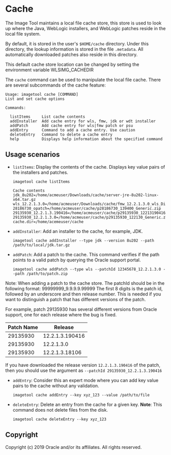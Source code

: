# Cache

The Image Tool maintains a local file cache store, this store is used to look up where the Java,
WebLogic installers, and WebLogic patches reside in the local file system.
                                                                         
By default, it is stored in the user's ```$HOME/cache``` directory.  Under this directory, the lookup information is
stored in the file ```.metadata```.  All automatically downloaded patches also reside in this directory.  
                                                                         
This default cache store location can be changed by setting the environment variable WLSIMG_CACHEDIR

The `cache` command can be used to manipulate the local file cache. There are several subcommands of the cache feature:

```
Usage: imagetool cache [COMMAND]
List and set cache options

Commands:

  listItems     List cache contents
  addInstaller  Add cache entry for wls, fmw, jdk or wdt installer
  addPatch      Add cache entry for wls|fmw patch or psu
  addEntry      Command to add a cache entry. Use caution
  deleteEntry   Command to delete a cache entry
  help          Displays help information about the specified command
```

## Usage scenarios

- `listItems`: Display the contents of the cache. Displays key value pairs of the installers and patches.
    ```
    imagetool cache listItems

    Cache contents
    jdk_8u202=/home/acmeuser/Downloads/cache/server-jre-8u202-linux-x64.tar.gz
    wls_12.2.1.3.0=/home/acmeuser/Downloads/cache/fmw_12.2.1.3.0_wls_Disk1_1of1.zip
    28186730_opatch=/home/acmeuser/cache/p28186730_139400_Generic.zip
    29135930_12.2.1.3.190416=/home/acmeuser/cache/p29135930_12213190416_Generic.zip
    29135930_12.2.1.3.0=/home/acmeuser/cache/p29135930_122130_Generic.zip
    cache.dir=/home/acemeuser/cache
    ```

- `addInstaller`: Add an installer to the cache, for example, JDK.
    ```
    imagetool cache addInstaller --type jdk --version 8u202 --path /path/to/local/jdk.tar.gz
    ```

- `addPatch`: Add a patch to the cache. This command verifies if the path points to a valid patch by querying the Oracle support portal.
    ```
    imagetool cache addPatch --type wls --patchId 12345678_12.2.1.3.0 --path /path/to/patch.zip
    ```
Note:  When adding a patch to the cache store. The patchId should be in the following format:  99999999_9.9.9.9.99999  The first 8 digits is the patch id, followed by an underscore and then release number.  This is needed if you want to distinguish a patch that has different versions of the patch.  

For example, patch 29135930 has several different versions from Oracle support, one for each release where the bug is fixed.

| Patch Name | Release |
| ---------|---------|
| 29135930 | 12.2.1.3.190416|
| 29135930 | 12.2.1.3.0 |
| 29135930 | 12.2.1.3.18106 |

If you have downloaded the release version ```12.2.1.3.190416``` of the patch, then you should use the argument as ```--patchId 29135930_12.2.1.3.190416```

- `addEntry`: Consider this an expert mode where you can add key value pairs to the cache without any validation.
    ```
    imagetool cache addEntry --key xyz_123 --value /path/to/file
    ```

- `deleteEntry`: Delete an entry from the cache for a given key. **Note**: This command does not delete files from the disk.
    ```
    imagetool cache deleteEntry --key xyz_123
    ```

## Copyright
Copyright (c) 2019 Oracle and/or its affiliates.  All rights reserved.
